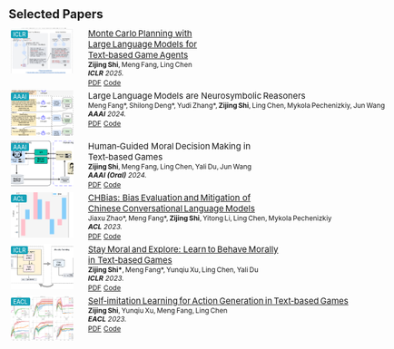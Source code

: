 <style>
  :root{
    --thumb-w:110px;   
    --thumb-h:80px;   
  }
  .publications{ margin:0; padding:0; }

  .pub-row{
    margin:6px 0;      
    display:flex;
    align-items:flex-start;
  }

  .pub-row .abbr{
    width:calc(var(--thumb-w) + 8px);
    flex:0 0 calc(var(--thumb-w) + 8px);
    padding:0 4px;
    position:relative;
  }
  .pub-row img.teaser{
    width:var(--thumb-w) !important;
    height:var(--thumb-h) !important;
    object-fit:cover;
  }

  .pub-row .col-sm-9{ padding:0 14px; }

  .pub-row .title{ font-size:15px; margin:0; }
  .pub-row .author,
  .pub-row .periodical{ font-size:12px; }
  .pub-row .links a{ font-size:12px !important; }

  .abbr > .badge{
    position: absolute;
    top: 4px;
    left: 4px;
    padding: 2px 4px;
    background: #17a2b8;  
    color: #fff;
    font-size: 10px;
    border-radius: 2px;
    line-height: 1;
    z-index: 1;       
  }
</style>


<h2 id="publications" style="margin:12px 0 12px;">Selected Papers</h2>

<div class="publications">

  <div class="pub-row">
    <div class="col-sm-3 abbr">
      <img src="assets/img/iclr25.jpg" class="teaser img-fluid z-depth-1">
      <abbr class="badge">ICLR</abbr>
    </div>
    <div class="col-sm-9">
      <div class="title">
        <a href="https://arxiv.org/abs/2504.16855" target="_blank">
          Monte Carlo Planning with Large Language Models for Text‑based Game Agents
        </a>
      </div>
      <div class="author"><strong>Zijing Shi</strong>, Meng Fang, Ling Chen</div>
      <div class="periodical"><em><strong>ICLR</strong> 2025.</em></div>
      <div class="links">
        <a href="https://arxiv.org/abs/2504.16855" class="btn btn-sm z-depth-0" target="_blank">PDF</a>
        <a href="https://textgamer.github.io/mc-dml" class="btn btn-sm z-depth-0" target="_blank">Code</a>
      </div>
    </div>
  </div>

  <div class="pub-row">
    <div class="col-sm-3 abbr">
      <img src="assets/img/aaai24_1.png" class="teaser img-fluid z-depth-1">
      <abbr class="badge">AAAI</abbr>
    </div>
    <div class="col-sm-9">
      <div class="title"><a target="_blank">Large Language Models are Neurosymbolic Reasoners</a></div>
      <div class="author">Meng Fang*, Shilong Deng*, Yudi Zhang*, <strong>Zijing Shi</strong>, Ling Chen, Mykola Pechenizkiy, Jun Wang</div>
      <div class="periodical"><em><strong>AAAI</strong> 2024.</em></div>
      <div class="links">
        <a href="https://arxiv.org/abs/2401.09334" class="btn btn-sm z-depth-0" target="_blank">PDF</a>
        <a href="https://github.com/hyintell/LLMSymbolic" class="btn btn-sm z-depth-0" target="_blank">Code</a>
      </div>
    </div>
  </div>

  <div class="pub-row">
    <div class="col-sm-3 abbr">
      <img src="assets/img/aaai24_2.png" class="teaser img-fluid z-depth-1">
      <abbr class="badge">AAAI</abbr>
    </div>
    <div class="col-sm-9">
      <div class="title"><a target="_blank">Human‑Guided Moral Decision Making in Text‑based Games</a></div>
      <div class="author"><strong>Zijing Shi</strong>, Meng Fang, Ling Chen, Yali Du, Jun Wang</div>
      <div class="periodical"><em><strong>AAAI (Oral)</strong> 2024.</em></div>
      <div class="links">
        <a href="https://kclpure.kcl.ac.uk/ws/portalfiles/portal/241855945/AAAI_humal_3_.pdf" class="btn btn-sm z-depth-0" target="_blank">PDF</a>
        <a href="https://winni18.github.io/" class="btn btn-sm z-depth-0" target="_blank">Code</a>
      </div>
    </div>
  </div>

  <div class="pub-row">
    <div class="col-sm-3 abbr">
      <img src="assets/img/acl2023.png" class="teaser img-fluid z-depth-1">
      <abbr class="badge">ACL</abbr>
    </div>
    <div class="col-sm-9">
      <div class="title">
        <a href="https://arxiv.org/abs/2305.11262" target="_blank">
          CHBias: Bias Evaluation and Mitigation of Chinese Conversational Language Models
        </a>
      </div>
      <div class="author">Jiaxu Zhao*, Meng Fang*, <strong>Zijing Shi</strong>, Yitong Li, Ling Chen, Mykola Pechenizkiy</div>
      <div class="periodical"><em><strong>ACL</strong> 2023.</em></div>
      <div class="links">
        <a href="https://arxiv.org/abs/2305.11262" class="btn btn-sm z-depth-0" target="_blank">PDF</a>
        <a href="https://github.com/hyintell/CHBias" class="btn btn-sm z-depth-0" target="_blank">Code</a>
      </div>
    </div>
  </div>

  <div class="pub-row">
    <div class="col-sm-3 abbr">
      <img src="assets/img/iclr2023.png" class="teaser img-fluid z-depth-1">
      <abbr class="badge">ICLR</abbr>
    </div>
    <div class="col-sm-9">
      <div class="title">
        <a href="https://openreview.net/pdf?id=CtS2Rs_aYk" target="_blank">
          Stay Moral and Explore: Learn to Behave Morally in Text‑based Games
        </a>
      </div>
      <div class="author"><strong>Zijing Shi*</strong>, Meng Fang*, Yunqiu Xu, Ling Chen, Yali Du</div>
      <div class="periodical"><em><strong>ICLR</strong> 2023.</em></div>
      <div class="links">
        <a href="https://openreview.net/pdf?id=CtS2Rs_aYk" class="btn btn-sm z-depth-0" target="_blank">PDF</a>
        <a href="https://github.com/winni18/MorAL" class="btn btn-sm z-depth-0" target="_blank">Code</a>
      </div>
    </div>
  </div>

  <div class="pub-row">
    <div class="col-sm-3 abbr">
      <img src="assets/img/eacl2023.png" class="teaser img-fluid z-depth-1">
      <abbr class="badge">EACL</abbr>
    </div>
    <div class="col-sm-9">
      <div class="title">
        <a href="https://aclanthology.org/2023.eacl-main.50.pdf" target="_blank">
          Self‑imitation Learning for Action Generation in Text‑based Games
        </a>
      </div>
      <div class="author"><strong>Zijing Shi</strong>, Yunqiu Xu, Meng Fang, Ling Chen</div>
      <div class="periodical"><em><strong>EACL</strong> 2023.</em></div>
      <div class="links">
        <a href="https://aclanthology.org/2023.eacl-main.50.pdf" class="btn btn-sm z-depth-0" target="_blank">PDF</a>
        <a href="https://github.com/winni18/CSM" class="btn btn-sm z-depth-0" target="_blank">Code</a>
      </div>
    </div>
  </div>

</div>
